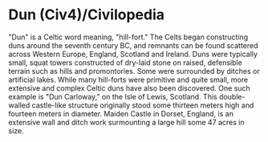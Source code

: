 # Dun (Civ4)/Civilopedia

"Dun" is a Celtic word meaning, "hill-fort." The Celts began constructing duns around the seventh century BC, and remnants can be found scattered across Western Europe, England, Scotland and Ireland. Duns were typically small, squat towers constructed of dry-laid stone on raised, defensible terrain such as hills and promontories. Some were surrounded by ditches or artificial lakes.
While many hill-forts were primitive and quite small, more extensive and complex Celtic duns have also been discovered. One such example is "Dun Carloway," on the Isle of Lewis, Scotland. This double-walled castle-like structure originally stood some thirteen meters high and fourteen meters in diameter. Maiden Castle in Dorset, England, is an extensive wall and ditch work surmounting a large hill some 47 acres in size.
